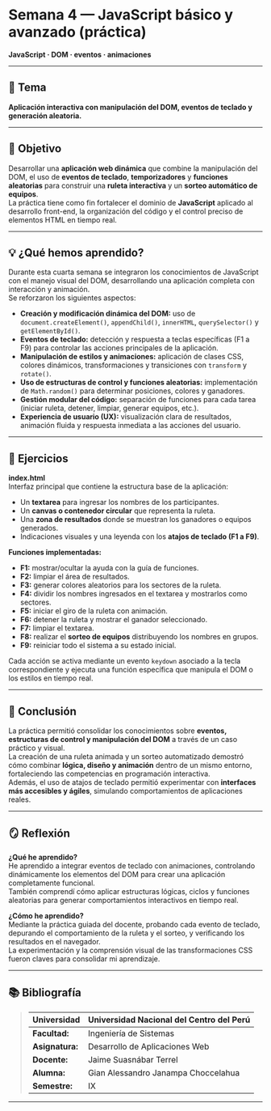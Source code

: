 # Semana 4 — JavaScript básico y avanzado (práctica) 
**JavaScript · DOM · eventos · animaciones**

---

## 🧩 Tema
**Aplicación interactiva con manipulación del DOM, eventos de teclado y generación aleatoria.**

---

## 🎯 Objetivo
Desarrollar una **aplicación web dinámica** que combine la manipulación del DOM, el uso de **eventos de teclado**, **temporizadores** y **funciones aleatorias** para construir una **ruleta interactiva** y un **sorteo automático de equipos**.  
La práctica tiene como fin fortalecer el dominio de **JavaScript** aplicado al desarrollo front-end, la organización del código y el control preciso de elementos HTML en tiempo real.

---

## 💡 ¿Qué hemos aprendido?
Durante esta cuarta semana se integraron los conocimientos de JavaScript con el manejo visual del DOM, desarrollando una aplicación completa con interacción y animación.  
Se reforzaron los siguientes aspectos:

- **Creación y modificación dinámica del DOM:** uso de `document.createElement()`, `appendChild()`, `innerHTML`, `querySelector()` y `getElementById()`.  
- **Eventos de teclado:** detección y respuesta a teclas específicas (F1 a F9) para controlar las acciones principales de la aplicación.  
- **Manipulación de estilos y animaciones:** aplicación de clases CSS, colores dinámicos, transformaciones y transiciones con `transform` y `rotate()`.  
- **Uso de estructuras de control y funciones aleatorias:** implementación de `Math.random()` para determinar posiciones, colores y ganadores.  
- **Gestión modular del código:** separación de funciones para cada tarea (iniciar ruleta, detener, limpiar, generar equipos, etc.).  
- **Experiencia de usuario (UX):** visualización clara de resultados, animación fluida y respuesta inmediata a las acciones del usuario.

---

## 🧠 Ejercicios
**index.html**  
Interfaz principal que contiene la estructura base de la aplicación:  
- Un **textarea** para ingresar los nombres de los participantes.  
- Un **canvas o contenedor circular** que representa la ruleta.  
- Una **zona de resultados** donde se muestran los ganadores o equipos generados.  
- Indicaciones visuales y una leyenda con los **atajos de teclado (F1 a F9)**.

**Funciones implementadas:**
- **F1:** mostrar/ocultar la ayuda con la guía de funciones.  
- **F2:** limpiar el área de resultados.  
- **F3:** generar colores aleatorios para los sectores de la ruleta.  
- **F4:** dividir los nombres ingresados en el textarea y mostrarlos como sectores.  
- **F5:** iniciar el giro de la ruleta con animación.  
- **F6:** detener la ruleta y mostrar el ganador seleccionado.  
- **F7:** limpiar el textarea.  
- **F8:** realizar el **sorteo de equipos** distribuyendo los nombres en grupos.  
- **F9:** reiniciar todo el sistema a su estado inicial.

Cada acción se activa mediante un evento `keydown` asociado a la tecla correspondiente y ejecuta una función específica que manipula el DOM o los estilos en tiempo real.

---

## 🧩 Conclusión
La práctica permitió consolidar los conocimientos sobre **eventos, estructuras de control y manipulación del DOM** a través de un caso práctico y visual.  
La creación de una ruleta animada y un sorteo automatizado demostró cómo combinar **lógica, diseño y animación** dentro de un mismo entorno, fortaleciendo las competencias en programación interactiva.  
Además, el uso de atajos de teclado permitió experimentar con **interfaces más accesibles y ágiles**, simulando comportamientos de aplicaciones reales.

---

## 🪞 Reflexión
**¿Qué he aprendido?**  
He aprendido a integrar eventos de teclado con animaciones, controlando dinámicamente los elementos del DOM para crear una aplicación completamente funcional.  
También comprendí cómo aplicar estructuras lógicas, ciclos y funciones aleatorias para generar comportamientos interactivos en tiempo real.

**¿Cómo he aprendido?**  
Mediante la práctica guiada del docente, probando cada evento de teclado, depurando el comportamiento de la ruleta y el sorteo, y verificando los resultados en el navegador.  
La experimentación y la comprensión visual de las transformaciones CSS fueron claves para consolidar mi aprendizaje.

---

## 📚 Bibliografía
>Universidad                |Universidad Nacional del Centro del Perú   |
>-------------------------  | ------------------------------            |
>**Facultad:**              | Ingeniería de Sistemas                    |
>**Asignatura:**            | Desarrollo de Aplicaciones Web            |
>**Docente:**               | Jaime Suasnábar Terrel                    |
>**Alumna:**                | Gian Alessandro Janampa Choccelahua       |
>**Semestre:**              | IX                                        |
---

